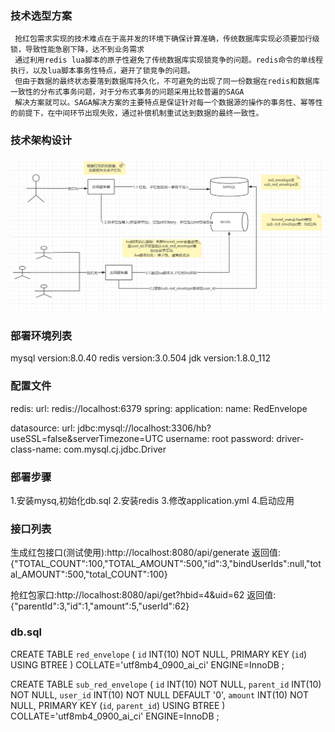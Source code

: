 




###  技术选型方案
     抢红包需求实现的技术难点在于高并发的环境下确保计算准确，传统数据库实现必须要加行级锁，导致性能急剧下降，达不到业务需求
     通过利用redis lua脚本的原子性避免了传统数据库实现锁竞争的问题。redis命令的单线程执行，以及lua脚本事务性特点，避开了锁竞争的问题。
     但由于数据的最终状态要落到数据库持久化，不可避免的出现了同一份数据在redis和数据库一致性的分布式事务问题，对于分布式事务的问题采用比较普遍的SAGA
     解决方案就可以。SAGA解决方案的主要特点是保证针对每一个数据源的操作的事务性、幂等性的前提下，在中间环节出现失败，通过补偿机制重试达到数据的最终一致性。

###  技术架构设计
![img.png](img.png)


###  部署环境列表
mysql version:8.0.40
redis version:3.0.504
jdk   version:1.8.0_112

###  配置文件
redis:
  url: redis://localhost:6379
spring:
  application:
    name: RedEnvelope

  datasource:
    url: jdbc:mysql://localhost:3306/hb?useSSL=false&serverTimezone=UTC
    username: root
    password:
    driver-class-name: com.mysql.cj.jdbc.Driver

###  部署步骤
1.安装mysq,初始化db.sql
2.安装redis
3.修改application.yml
4.启动应用



###  接口列表

生成红包接口(测试使用):http://localhost:8080/api/generate
返回值:{"TOTAL_COUNT":100,"TOTAL_AMOUNT":500,"id":3,"bindUserIds":null,"total_AMOUNT":500,"total_COUNT":100}


抢红包家口:http://localhost:8080/api/get?hbid=4&uid=62
返回值:{"parentId":3,"id":1,"amount":5,"userId":62}

###  db.sql

CREATE TABLE `red_envelope`
(
    `id` INT(10) NOT NULL,
    PRIMARY KEY (`id`) USING BTREE
) COLLATE='utf8mb4_0900_ai_ci'
ENGINE=InnoDB
;

CREATE TABLE `sub_red_envelope`
(
    `id`        INT(10) NOT NULL,
    `parent_id` INT(10) NOT NULL,
    `user_id`   INT(10) NOT NULL DEFAULT '0',
    `amount`    INT(10) NOT NULL,
    PRIMARY KEY (`id`, `parent_id`) USING BTREE
) COLLATE='utf8mb4_0900_ai_ci'
ENGINE=InnoDB
;





